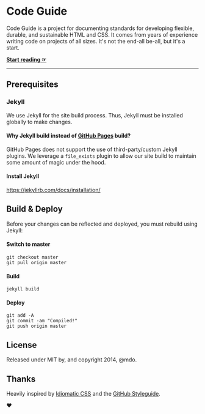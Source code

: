 # Code Guide

Code Guide is a project for documenting standards for developing flexible, durable, and sustainable HTML and CSS. It comes from years of experience writing code on projects of all sizes. It's not the end-all be-all, but it's a start.

**[Start reading ☞](http://mdo.github.io/code-guide)**

---

## Prerequisites

### Jekyll

We use Jekyll for the site build process. Thus, Jekyll must be installed globally to make changes.

#### Why Jekyll build instead of [GitHub Pages](https://help.github.com/en/articles/using-jekyll-as-a-static-site-generator-with-github-pages) build?

GitHub Pages does not support the use of third-party/custom Jekyll plugins. We leverage a `file_exists` plugin to allow our site build to maintain some amount of magic under the hood.

#### Install Jekyll

https://jekyllrb.com/docs/installation/

## Build & Deploy

Before your changes can be reflected and deployed, you must rebuild using Jekyll:

#### Switch to master
```
git checkout master
git pull origin master
```

#### Build
```
jekyll build
```

#### Deploy
```
git add -A
git commit -am "Compiled!"
git push origin master
```

## License

Released under MIT by, and copyright 2014, @mdo.

## Thanks

Heavily inspired by [Idiomatic CSS](https://github.com/necolas/idiomatic-css) and the [GitHub Styleguide](http://github.com/styleguide).

:heart:
